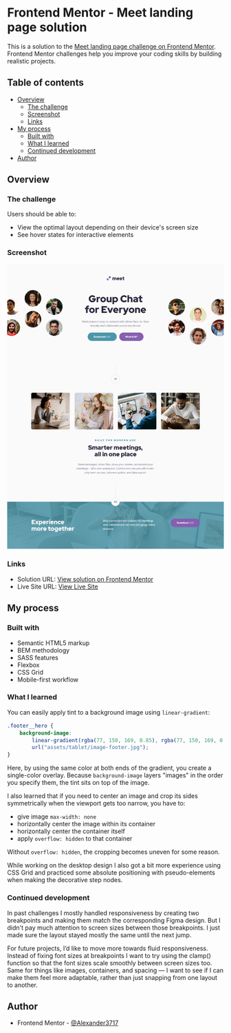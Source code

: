 # Frontend Mentor - Meet landing page solution

This is a solution to the [Meet landing page challenge on Frontend Mentor](https://www.frontendmentor.io/challenges/meet-landing-page-rbTDS6OUR). Frontend Mentor challenges help you improve your coding skills by building realistic projects.

## Table of contents

- [Overview](#overview)
  - [The challenge](#the-challenge)
  - [Screenshot](#screenshot)
  - [Links](#links)
- [My process](#my-process)
  - [Built with](#built-with)
  - [What I learned](#what-i-learned)
  - [Continued development](#continued-development)
- [Author](#author)

## Overview

### The challenge

Users should be able to:

- View the optimal layout depending on their device's screen size
- See hover states for interactive elements

### Screenshot

![](./screenshot.png)

### Links

- Solution URL: [View solution on Frontend Mentor](https://www.frontendmentor.io/solutions/responsive-meet-landing-page-made-with-flexbox-and-grid-4_EQ9IKWej)
- Live Site URL: [View Live Site](https://alexander3717.github.io/MeetLandingPage/)

## My process

### Built with

- Semantic HTML5 markup
- BEM methodology
- SASS features
- Flexbox
- CSS Grid
- Mobile-first workflow

### What I learned

You can easily apply tint to a background image using `linear-gradient`:

```scss
.footer__hero {
    background-image: 
        linear-gradient(rgba(77, 150, 169, 0.85), rgba(77, 150, 169, 0.85)),
        url("assets/tablet/image-footer.jpg");
}
```

Here, by using the same color at both ends of the gradient, you create a single-color overlay. Because `background-image` layers "images" in the order you specify them, the tint sits on top of the image.

I also learned that if you need to center an image and crop its sides symmetrically when the viewport gets too narrow, you have to:

- give image `max-width: none`
- horizontally center the image within its container
- horizontally center the container itself
- apply `overflow: hidden` to that container

Without `overflow: hidden`, the cropping becomes uneven for some reason.

While working on the desktop design I also got a bit more experience using CSS Grid and practiced some absolute positioning with pseudo-elements when making the decorative step nodes.

### Continued development

In past challenges I mostly handled responsiveness by creating two breakpoints and making them match the corresponding Figma design. But I didn't pay much attention to screen sizes between those breakpoints. I just made sure the layout stayed mostly the same until the next jump.

For future projects, I’d like to move more towards fluid responsiveness. Instead of fixing font sizes at breakpoints I want to try using the clamp() function so that the font sizes scale smoothly between screen sizes too. Same for things like images, containers, and spacing — I want to see if I can make them feel more adaptable, rather than just snapping from one layout to another.

## Author

- Frontend Mentor - [@Alexander3717](https://www.frontendmentor.io/profile/Alexander3717)
